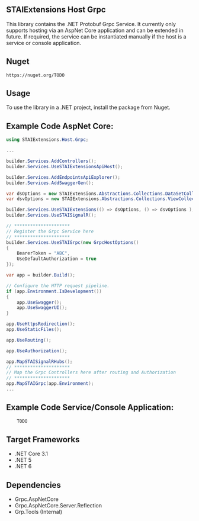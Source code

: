 ﻿## STAIExtensions Host Grpc

This library contains the .NET Protobuf Grpc Service. It currently only supports hosting via an AspNet Core application and
can be extended in future. If required, the service can be instantiated manually if the host is a service or console application.

## Nuget

```http request
https://nuget.org/TODO
```

## Usage

To use the library in a .NET project, install the package from Nuget. 


## Example Code AspNet Core:

```c#
using STAIExtensions.Host.Grpc;

...

builder.Services.AddControllers();
builder.Services.UseSTAIExtensionsApiHost();

builder.Services.AddEndpointsApiExplorer();
builder.Services.AddSwaggerGen();

var dsOptions = new STAIExtensions.Abstractions.Collections.DataSetCollectionOptions();
var dsvOptions = new STAIExtensions.Abstractions.Collections.ViewCollectionOptions(1000, false, true, TimeSpan.FromMinutes(2));

builder.Services.UseSTAIExtensions(() => dsOptions, () => dsvOptions );
builder.Services.UseSTAISignalR();

// *********************
// Register the Grpc Service here
// *********************
builder.Services.UseSTAIGrpc(new GrpcHostOptions()
{
    BearerToken = "ABC",
    UseDefaultAuthorization = true
});

var app = builder.Build();

// Configure the HTTP request pipeline.
if (app.Environment.IsDevelopment())
{
    app.UseSwagger();
    app.UseSwaggerUI();
}

app.UseHttpsRedirection();
app.UseStaticFiles();

app.UseRouting();

app.UseAuthorization();

app.MapSTAISignalRHubs();
// *********************
// Map the Grpc Controllers here after routing and Authorization
// *********************
app.MapSTAIGrpc(app.Environment);
...

```

## Example Code Service/Console Application:

```c#
    TODO
```

## Target Frameworks

- .NET Core 3.1
- .NET 5
- .NET 6

## Dependencies

- Grpc.AspNetCore
- Grpc.AspNetCore.Server.Reflection
- Grp.Tools (Internal)

